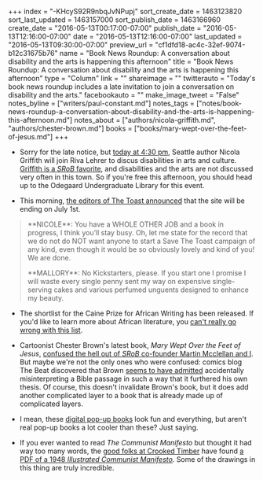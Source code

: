 +++
index = "-KHcyS92R9nbqJvNPupj"
sort_create_date = 1463123820
sort_last_updated = 1463157000
sort_publish_date = 1463166960
create_date = "2016-05-13T00:17:00-07:00"
publish_date = "2016-05-13T12:16:00-07:00"
date = "2016-05-13T12:16:00-07:00"
last_updated = "2016-05-13T09:30:00-07:00"
preview_url = "cf1dfd18-ac4c-32ef-9074-b12c31675b76"
name = "Book News Roundup: A conversation about disability and the arts is happening this afternoon"
title = "Book News Roundup: A conversation about disability and the arts is happening this afternoon"
type = "Column"
link = ""
shareimage = ""
twitterauto = "Today's book news roundup includes a late invitation to join a conversation on disability and the arts."
facebookauto = ""
make_image_tweet = "False"
notes_byline = ["writers/paul-constant.md"]
notes_tags = ["notes/book-news-roundup-a-conversation-about-disability-and-the-arts-is-happening-this-afternoon.md"]
notes_about = ["authors/nicola-griffith.md", "authors/chester-brown.md"]
books = ["books/mary-wept-over-the-feet-of-jesus.md"]
+++
* Sorry for the late notice, but [today at 4:30 pm](https://www.facebook.com/events/607068906114933/), Seattle author Nicola Griffith will join Riva Lehrer to discus disabilities in arts and culture. [Griffith is a *SRoB* favorite](http://seattlereviewofbooks.com/notes/2015/07/27/talking-with-nicola-griffith-about-the-importance-of-counting-womens-stories/), and disabilities and the arts are not discussed very often in this town. So if you're free this afternoon, you should head up to the Odegaard Undergraduate Library for this event.

* This morning, [the editors of The Toast announced](http://the-toast.net/2016/05/13/we-are-closing-the-toast-july-1st/) that the site will be ending on July 1st.

<blockquote><p>**NICOLE**: You have a WHOLE OTHER JOB and a book in progress, I think you’ll stay busy. Oh, let me state for the record that we do not do NOT want anyone to start a Save The Toast campaign of any kind, even though it would be so obviously lovely and kind of you! We are done.</p>

<p>**MALLORY**: No Kickstarters, please. If you start one I promise I will waste every single penny sent my way on expensive single-serving cakes and various perfumed unguents designed to enhance my beauty.</p></blockquote>

* The shortlist for the Caine Prize for African Writing has been released. If you'd like to learn more about African literature, you [can't really go wrong with this list](http://caineprize.com/2016-shortlist/).

* Cartoonist Chester Brown's latest book, *Mary Wept Over the Feet of Jesus*, [confused the hell out of *SRoB* co-founder Martin Mcclellan and I](http://seattlereviewofbooks.com/reviews/theres-something-about-mary/). But maybe we're not the only ones who were confused: comics blog The Beat discovered that Brown [seems to have admitted](http://www.comicsbeat.com/chester-brown-vs-the-bible-the-final-chapter/) accidentally misinterpreting a Bible passage in such a way that it furthered his own thesis. Of course, this doesn't invalidate Brown's book, but it does add another complicated layer to a book that is already made up of complicated layers.

* I mean, these [digital pop-up books](http://www.teleread.com/spellbound-uses-augmented-reality-to-turn-childrens-books-into-digital-pop-up-books/) look fun and everything, but aren't real pop-up books a lot cooler than these? Just saying.

* If you ever wanted to read *The Communist Manifesto* but thought it had way too many words, the [good folks at Crooked Timber](http://crookedtimber.org/2016/05/13/the-communist-manifesto-in-pictures/) have found [a PDF of a 1948 *Illustrated Communist Manifesto*](http://ucf.digital.flvc.org/islandora/object/ucf%3A5057). Some of the drawings in this thing are truly incredible.